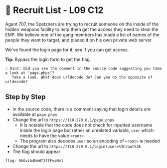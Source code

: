 # 🌱 Recruit List - L09 C12

Agent 707, the Spetzners are trying to recruit someone on the inside of the hidden weapons facility to help them get the access they need to steal the EMP. We believe one of the gang members has made a list of names of the people they want to target, and placed it on his own private web server.

We've found the login page for it, see if you can get access.

**Tip:** Bypass the login form to get the flag.

```
💡 Hint: Did you see the comment in the source code suggesting you take a look at "page.phps"?
   Take a look. What does urldecode do? Can you do the opposite of urldecode?
```

## Step by Step

- In the source code, there is a comment saying that login details are available at `page.phps`
- Change the url to `https://118.279.0.1/page.phps`
  - It is notable that the code does not check for inputted username inside the login page but rather an unrelated variable, `user` which needs to have the value `<root>`
  - The program also decodes `user` so an encoding of `<root>` is needed
- Change the url to `https://118.279.0.1/login?user=%3Croot%3E`
- The flag should appear

`flag: 9kGvib4hmWT1ffFvaMv1`
